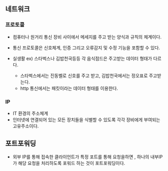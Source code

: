 

## 네트워크

### 프로토콜

- 컴퓨터나 원거리 통신 장비 사이에서 메세지를 주고 받는 양식과 규칙의 체계이다.

- 통신 프로토콜은 신호체계, 인증 그리고 오류감지 및 수정 기능을 포함할 수 있다.

- 실생활 ex) 스타벅스나 김밥천국등등 각 음식점드은  주고받는 데이터 형태가 다르다.
     - 스타벅스에서는 진동벨로 신호를 주고 받고, 김밥천국에서는 정오표로 주고받는다. 
     - http 통신에서는 패킷이라는 데이터 형태를 이용한다. 


### IP 
 - IT 환경의 주소체계
 - 인터넷에 연결되어 있는 모든 장치들을 식별할 수 있도록 각각 장비에게 부여되는 고유주소이다.
 



## 포트포워딩
- 외부 IP를 통해 접속한 클라이언트가 특정 포트를 통해 요청을하면 , 
    하나의 내부IP가 해당 요청을 처리하도록 포워드 하는 것이 포트포워딩이다.
